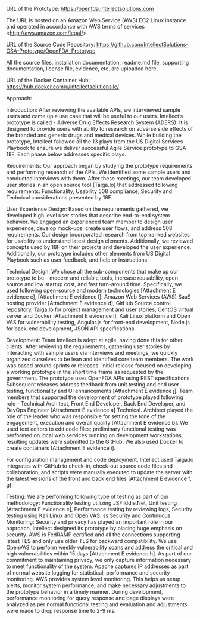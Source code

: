 ﻿URL of the Prototype: https://openfda.intellectsolutions.com

The URL is hosted on an Amazon Web Service (AWS) EC2 Linux instance and operated in accordance with AWS terms of services <<http://aws.amazon.com/legal/>>


URL of the Source Code Repository: https://github.com/IntellectSolutions-GSA-Prototype/OpenFDA_Prototype 


All the source files, installation documentation, readme.md file, supporting documentation, license file, evidence, etc. are uploaded here.


URL of the Docker Container Hub: https://hub.docker.com/u/intellectsolutionsllc/ 


Approach:

Introduction: After reviewing the available APIs, we interviewed sample users and came up a use case that will be useful to our users. Intellect’s prototype is called - Adverse Drug Effects Research System (ADERS). It is designed to provide users with ability to research on adverse side effects of the branded and generic drugs and medical devices. While building the prototype, Intellect followed all the 13 plays from the US Digital Services Playbook to ensure we deliver successful Agile Service prototype to GSA 18F. Each phase below addresses specific plays.

Requirements: Our approach began by studying the prototype requirements and performing research of the APIs. We identified some sample users and conducted interviews with them. After these meetings, our team developed user stories in an open source tool (Taiga.Io) that addressed following requirements: Functionality, Usability 508 compliance, Security and Technical considerations presented by 18F.

User Experience Design: Based on the requirements gathered, we developed high level user stories that describe end-to-end system behavior. We engaged an experienced team member to design user experience, develop mock-ups, create user flows, and address 508 requirements. Our design incorporated research from top-ranked websites for usability to understand latest design elements. Additionally, we reviewed concepts used by 18F on their projects and developed the user experience. Additionally, our prototype includes other elements from US Digital Playbook such as user feedback, and help or instructions.

Technical Design: We chose all the sub-components that make up our prototype to be – modern and reliable tools, increase reusability, open source and low startup cost, and fast turn-around time. Specifically, we used following open-source and modern technologies [Attachment E evidence c], [Attachment E evidence l]: Amazon Web Services (AWS) SaaS hosting provider [Attachment E evidence d], GitHub Source control repository, Taiga.Io for project management and user stories, CentOS virtual server and Docker [Attachment E evidence i], Kali Linux platform and Open VAS for vulnerability testing, Angular.js for front-end development, Node.js for back-end development, JSON API specifications.

Development: Team Intellect is adept at agile, having done this for other clients. After reviewing the requirements, gathering user stories by interacting with sample users via interviews and meetings, we quickly organized ourselves to be lean and identified core team members. The work was based around sprints or releases. Initial release focused on developing a working prototype in the short time frame as requested by the government. The prototype uses OpenFDA APIs using REST specifications. Subsequent releases address feedback from unit testing and end user testing, functionality and UI enhancements [Attachment E evidence j]. Team members that supported the development of prototype played following role - Technical Architect, Front End Developer, Back End Developer, and DevOps Engineer [Attachment E evidence a] Technical. Architect played the role of the leader who was responsible for setting the tone of the engagement, execution and overall quality [Attachment E evidence b]. We used text editors to edit code files; preliminary functional testing was performed on local web services running on development workstations; resulting updates were submitted to the GitHub. We also used Docker to create containers [Attachment E evidence i].

For configuration management and code deployment, Intellect used Taiga.Io integrates with GitHub to check-in, check-out source code files and collaboration, and scripts were manually executed to update the server with the latest versions of the front and back end files [Attachment E evidence f, g].

Testing: We are performing following type of testing as part of our methodology: Functionality testing utilizing JSFilddle.Net, Unit testing [Attachment E evidence e], Performance testing by reviewing logs, Security testing using Kali Linux and Open VAS.
ss
Security and Continuous Monitoring: Security and privacy has played an important role in our approach, Intellect designed its prototype by placing huge emphasis on security. AWS is FedRAMP certified and all the connections supporting latest TLS and only use older TLS for backward compatibility. We use OpenVAS to perform weekly vulnerability scans and address the critical and high vulnerabilities within 15 days [Attachment E evidence h]. As part of our commitment to maintaining privacy, we only capture information necessary to meet functionality of the system. Apache captures IP addresses as part of normal website logging for statistical, performance and security monitoring. AWS provides system level monitoring. This helps us setup alerts, monitor system performance, and make necessary adjustments to the prototype behavior in a timely manner. During development, performance monitoring for query response and page displays were analyzed as per normal functional testing and evaluation and adjustments were made to drop response time to 2-9 ms.
